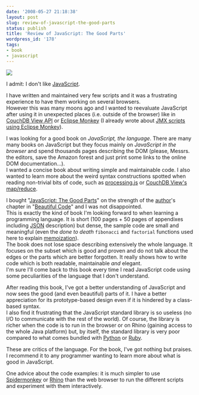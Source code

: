 ```yaml
---
date: '2008-05-27 21:18:38'
layout: post
slug: review-of-javascript-the-good-parts
status: publish
title: 'Review of JavaScript: The Good Parts'
wordpress_id: '178'
tags:
- book
- javascript
---
```


[![](http://oreilly.com/catalog/covers/9780596517748_cat.gif)](http://oreilly.com/catalog/9780596517748/)

I admit: I don't like [JavaScript][wikipedia-js]. 

I have written and maintained very few scripts and it was a frustrating experience to have them working on several browsers.  
However this was many moons ago and I wanted to reevaluate JavaScript after using it in unexpected places (i.e. outside of the browser) like in [CouchDB View API][couchdb-view-api] or [Eclipse Monkey][eclipse-monkey] (I already wrote about [JMX scripts using Eclipse Monkey][jmx-with-eclipse-monkey]).

I was looking for a good book on _JavaScript, the language_.
There are many many books on JavaScript but they focus mainly on _JavaScript in the browser_ and spend thousands pages describing the DOM (please, Messrs. the editors, save the Amazon forest and just print some links to the online DOM documentation...).  
I wanted a concise book about writing simple and maintainable code. I also wanted to learn more about the weird syntax constructions spotted when reading non-trivial bits of code, such as [processing.js][processingjs] or [CouchDB View's map/reduce][couchdb-js].

I bought "[JavaScript: The Good Parts][javascript-good-parts]" on the strength of the [author][crockford]'s chapter in "[Beautiful Code][beautiful-code]" and I was not disappointed.  
This is exactly the kind of book I'm looking forward to when learning a programming language. It is short (100 pages + 50 pages of appendixes including [JSON][json] description) but dense, the sample code are small and meaningful (even the _done to death_ `fibonacci` and `factorial` functions used here to explain [memoization][memoization]).  
The book does not lose space describing extensively the whole language. It focuses on the subset which is good and proven and do not talk about the edges or the parts which are better forgotten. It really shows how to write code which is both readable, maintainable _and_ elegant.   
I'm sure I'll come back to this book every time I read JavaScript code using some peculiarities of the language that I don't understand.

After reading this book, I've got a better understanding of JavaScript and now sees the good (and even beautiful) parts of it.
I have a better appreciation for its prototype-based design even if it is hindered by a class-based syntax.  
I also find it frustrating that the JavaScript standard library is so useless (no I/O to communicate with the rest of the world). Of course, the library is richer when the code is to run in the browser or on Rhino (gaining access to the whole Java platform) but, by itself, the standard library is very poor compared to what comes bundled with [Python][python] or [Ruby][ruby].

These are critics of the language. For the book, I've got nothing but praises. I recommend it to any programmer wanting to learn more about what is good in JavaScript.

One advice about the code examples: it is much simpler to use [Spidermonkey][spidermonkey] or [Rhino][rhino] than the web browser to run the different scripts and experiment with them interactively.

[wikipedia-js]: http://en.wikipedia.org/wiki/JavaScript
[javascript-good-parts]: http://oreilly.com/catalog/9780596517748/
[couchdb-view-api]: http://wiki.apache.org/couchdb/HttpViewApi
[couchdb-js]: http://svn.apache.org/viewvc/incubator/couchdb/trunk/share/server/main.js?view=markup
[spidermonkey]: http://www.mozilla.org/js/spidermonkey/
[rhino]: http://www.mozilla.org/rhino/
[eclipse-monkey]: http://www.eclipse.org/dash/monkey-help.php?key=writing
[jmx-with-eclipse-monkey]: http://jmesnil.net/weblog/2007/05/23/jmx-scripts-with-eclipse-monkey/
[processingjs]: http://ejohn.org/blog/processingjs/
[io]: http://www.iolanguage.com/
[json]: http://json.org/
[memoization]: http://en.wikipedia.org/wiki/Memoization
[beautiful-code]: http://www.oreilly.com/catalog/9780596510046/
[crockford]: http://www.crockford.com/
[python]: http://python.org/
[ruby]: http://www.ruby-lang.org/fr/
